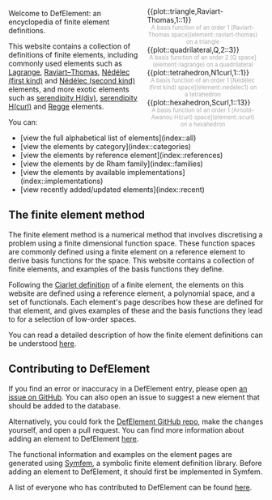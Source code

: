 <div id='sideplots' style='float:right;width:220px;padding:10px'>
<div>{{plot::triangle,Raviart-Thomas,1::1}}</div>
<div style='font-size:80%;color:#AAAAAA;text-align:center'>A basis function of an order 1 [Raviart&ndash;Thomas space](element::raviart-thomas) on a triangle</div>
<div>{{plot::quadrilateral,Q,2::3}}</div>
<div style='font-size:80%;color:#AAAAAA;text-align:center'>A basis function of an order 2 [Q space](element::lagrange) on a quadrilateral</div>
<div>{{plot::tetrahedron,N1curl,1::1}}</div>
<div style='font-size:80%;color:#AAAAAA;text-align:center'>A basis function of an order 1 [N&eacute;d&eacute;lec (first kind) space](element::nedelec1) on a tetrahedron</div>
<div>{{plot::hexahedron,Scurl,1::13}}</div>
<div style='font-size:80%;color:#AAAAAA;text-align:center'>A basis function of an order 1 [Arnold&ndash;Awanou H(curl) space](element::scurl) on a hexahedron</div>
</div>

Welcome to DefElement: an encyclopedia of finite element definitions.

This website contains a collection of definitions of finite elements, 
including commonly used elements such as
[Lagrange](element::lagrange),
[Raviart&ndash;Thomas](element::raviart-thomas),
[N&eacute;d&eacute;lec (first kind)](element::nedelec1)
and
[N&eacute;d&eacute;lec (second kind)](element::nedelec2)
elements,
and more exotic elements such as
[serendipity H(div)](element::sdiv),
[serendipity H(curl)](element::scurl)
and
[Regge](element::regge)
elements.

You can:
<ul>
<li>[view the full alphabetical list of elements](index::all)</li>
<li>[view the elements by category](index::categories)</li>
<li>[view the elements by reference element](index::references)</li>
<li>[view the elements by de Rham family](index::families)</li>
<li>[view the elements by available implementations](index::implementations)</li>
<li>[view recently added/updated elements](index::recent)</li>
</ul>

## The finite element method
The finite element method is a numerical method that involves discretising a problem using a finite
dimensional function space. These function spaces are commonly defined using a finite element
on a reference element to derive basis functions for the space. This website contains a collection
of finite elements, and examples of the basis functions they define.

Following the [Ciarlet definition](ciarlet.md) of a finite element, the elements on this website
are defined using a reference element, a polynomial space, and a set of functionals. Each element's
page describes how these are defined for that element, and gives examples of these and the basis
functions they lead to for a selection of low-order spaces.

You can read a detailed description of how the finite element definitions can be understood
[here](ciarlet.md).

## Contributing to DefElement
If you find an error or inaccuracy in a DefElement entry, please open
[an issue on GitHub](https://github.com/mscroggs/defelement.com/issues).
You can also open an issue to suggest a new element that should be added to the database.

Alternatively, you could fork the [DefElement GitHub repo](https://github.com/mscroggs/defelement.com),
make the changes yourself, and open a pull request. You can find more information about adding
an element to DefElement [here](contributing.md).

The functional information and examples on the element pages are generated using
[Symfem](https://github.com/mscroggs/symfem), a symbolic finite element definition library.
Before adding an element to DefElement, it should first be implemented in Symfem.

A list of everyone who has contributed to DefElement can be found [here](contributors.md).
